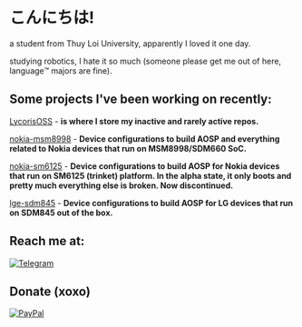 # こんにちは!

a student from Thuy Loi University, apparently I loved it one day.

studying robotics, I hate it so much (someone please get me out of here, language™️ majors are fine).

## Some projects I've been working on recently:
[LycorisOSS](https://github.com/LycorisOSS) - **is where I store my inactive and rarely active repos.** 

[nokia-msm8998](https://github.com/nokia-msm8998) - **Device configurations to build AOSP and everything related to Nokia devices that run on MSM8998/SDM660 SoC.**

[nokia-sm6125](https://github.com/nokia-sm6125) - **Device configurations to build AOSP for Nokia devices that run on SM6125 (trinket) platform. In the alpha state, it only boots and pretty much everything else is broken. Now discontinued.**

[lge-sdm845](https://github.com/lge-sdm845) - **Device configurations to build AOSP for LG devices that run on SDM845 out of the box.**

## Reach me at:
[![Telegram](https://img.shields.io/badge/Telegram-0088cc?style=for-the-badge&logo=telegram&logoColor=ffffff)](https://t.me/log1cs)

## Donate (xoxo)
[![PayPal](https://img.shields.io/badge/PayPal-00457C?style=for-the-badge&logo=paypal&logoColor=white)](https://paypal.me/log1cs)

